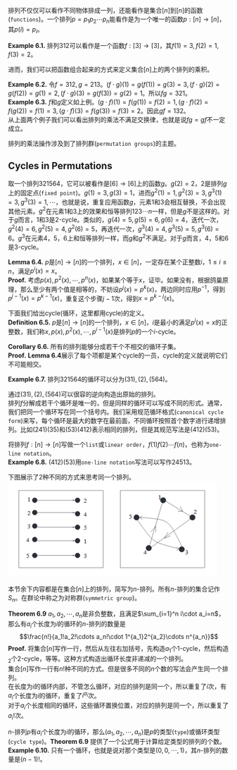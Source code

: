 排列不仅仅可以看作不同物体排成一列，还能看作是集合$[n]$到$[n]$的函数(`functions`)。一个排列$p=p_1p_2\cdots p_n$能看作是为一个唯一的函数$p:[n]\to[n]$，其$p(i)=p_i$。

**Example 6.1.** 排列312可以看作是一个函数$f:[3]\to [3]$，其$f(1)=3,f(2)=1,f(3)=2$。

进而，我们可以把函数组合起来的方式来定义集合$[n]$上的两个排列的乘积。

**Example 6.2.** 令$f=312,g=213$。$(f\cdot g)(1)=g(f(1))=g(3)=3,(f\cdot g)(2) =g(f(2))=g(1)=2,(f\cdot g)(3)=g(f(3))=g(2) =1$。所以$fg=321$。  
**Example 6.3.** $f$和$g$定义如上例。$(g\cdot f)(1)=f(g(1))=f(2)=1,(g\cdot f)(2)=f(g(2))=f(1)=3,(g\cdot f)(3)=f(g(3))=f(3)=2$。因此$gf=132$。  
从上面两个例子我们可以看出排列的乘法不满足交换律，也就是说$fg=gf$不一定成立。

排列的乘法操作涉及到了排列群(`permutation groups`)的主题。

## Cycles in Permutations
取一个排列321564，它可以被看作是$[6]\to[6]$上的函数$g$。$g(2)=2$，2是排列$g$上的固定点(`fixed point`)。$g(1)=3,g(3)=1$，进而$g^2(1)=1,g^2(3)=3,g^3(1)=3,g^3(3)=1,\cdots$，也就是说，重复应用函数$g$，元素1和3会相互替换，不会出现其他元素。$g^2$在元素1和3上的效果和恒等排列$123\cdots n$一样，但是$g$不是这样的。对于$g$而言，1和3是$2$-cycle。类似的，$g(4)=5,g(5)=6,g(6)=4$，迭代一次，$g^2(4)=6,g^2(5)=4,g^2(6)=5$，再迭代一次，$g^3(4)=4,g^3(5)=5,g^3(6)=6$。$g^3$在元素4，5，6上和恒等排列一样，而$g$和$g^2$不满足。对于$g$而言，4，5和6是$3$-cycle。

**Lemma 6.4.** $p$是$[n]\to[n]$的一个排列，$x\in[n]$，一定存在某个正整数$i$，$1\le i\le n$，满足$p^i(x)=x$。  
**Proof.** 考虑$p(x), p^2(x), \cdots, p^n(x)$，如果某个等于$x$，证毕。如果没有，根据鸽巢原理，那么至少有两个值是相等的，不妨设$p^j(x)=p^k(x)$，两边同时应用$p^{-1}$，得到$p^{j-1}(x)=p^{k-1}(x)$，重复这个步骤$j-1$次，得到$x=p^{k-j}(x)$。

下面我们给出cycle(循环，这里都用cycle)的定义。  
**Definition 6.5.** $p$是$[n]\to[n]$的一个排列，$x\in[n]$，$i$是最小的满足$p^i(x)=x$的正整数，我们称$x,p(x), p^2(x), \cdots, p^{i-1}(x)$是排列$p$的一个$i$-cycle。

**Corollary 6.6.** 所有的排列能够分成若干个不相交的循环子集。  
**Proof.** **Lemma 6.4**展示了每个项都是某个cycle的一员，cycle的定义就说明它们不可能相交。

**Example 6.7.** 排列$321564$的循环可以分为$(31), (2), (564)$。

通过$(31), (2), (564)$可以很容的逆向构造出原始的排列。  
排列$f$分解成若干个循环是唯一的，但是同样的循环可以写成不同的形式。通常，我们把同一个循环写在同一个括号内。我们采用规范循环格式(`canonical cycle form`)来写，每个循环是最大的数字在最前面，不同循环按照首个数字进行递增排列。比如$(241)(35)$和$(53)(412)$表示相同的排列，但是其规范写法是$(412)(53)$。

将排列$f:[n]\to[n]$写做一个`list`或`linear order`，$f(1)f(2)\cdots f(n)$，也称为`one-line notation`。  
**Example 6.8.** $(412)(53)$用`one-line notation`写法可以写作24513。

下图展示了2种不同的方式来思考同一个排列。  
![](0601.png)

本节余下内容都是在集合$[n]$上的排列，简写为$n$-排列。所有$n$-排列的集合记作$S_n$。在群论中称之为对称群(`symmetric group`)。

**Theorem 6.9** $a_1,a_2,\cdots,a_n$是非负整数，且满足$\sum_{i=1}^n i\cdot a_i=n$，那么有$a_i$个长度为$i$的循环的$n$-排列的数量是
$$\frac{n!}{a_1!a_2!\cdots a_n!\cdot 1^{a_1}2^{a_2}\cdots n^{a_n}}$$
**Proof.** 将集合$[n]$写作一行，然后从左往右加括号，先构造$a_1$个1-cycle，然后构造$_2$个2-cycle，等等。这种方式构造出循环长度非递减的一个排列。  
集合$[n]$写作一行有$n!$种不同的方式。但是很多不同的$n$个数的写法会产生同一个排列。  
在长度为$i$的循环内部，不管怎么循环，对应的排列是同一个，所以重复了$i$次，有$a_i$个长度为$i$的循环，重复了$i^{a_i}$次。  
对于$a_i$个长度相同的循环，这些循环置换位置，对应的排列是同一个，所以重复了$a_i!$次。

$n$-排列$p$有$a_i$个长度为$i$的循环，那么$(a_1,a_2,\cdots,a_n)$是$p$的类型(`type`)或循环类型(`cycle type`)。**Theorem 6.9** 提供了一个公式用于计算给定类型的排列的个数。  
**Example 6.10.** 只有一个循环，也就是说对那个类型是$(0,0,\cdots,1)$，其$n$-排列的数量是$(n-1)!$。


